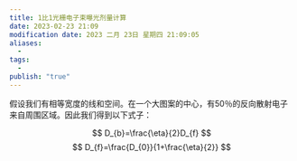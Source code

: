 ```yaml
---
title: 1比1光栅电子束曝光剂量计算
date: 2023-02-23 21:09
modification date: 2023 二月 23日 星期四 21:09:05
aliases:
  - 
tags:
  - 
publish: "true"
---
```


假设我们有相等宽度的线和空间。在一个大图案的中心，有50％的反向散射电子来自周围区域。因此我们得到以下式子：

$$
D_{b}=\frac{\eta}{2}D_{f}
$$
$$
D_{f}=\frac{D_{0}}{1+\frac{\eta}{2}}
$$
